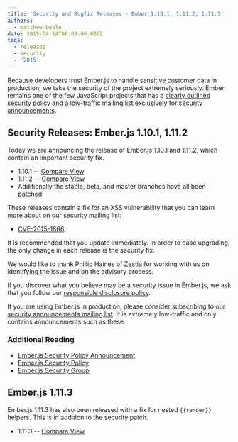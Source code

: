 ```yaml
---
title: 'Security and Bugfix Releases - Ember 1.10.1, 1.11.2, 1.11.3'
authors:
  - matthew-beale
date: 2015-04-14T00:00:00.000Z
tags:
  - releases
  - security
  - '2015'
---
```


<!-- alex ignore clearly -->
Because developers trust Ember.js to handle sensitive customer data in
production, we take the security of the project extremely seriously. Ember
remains one of the few JavaScript projects that has a [clearly
outlined security policy](/security/) and a
[low-traffic mailing list exclusively for security
announcements](https://groups.google.com/forum/#!forum/ember-security).

## Security Releases: Ember.js 1.10.1, 1.11.2

Today we are announcing the release of Ember.js 1.10.1 and 1.11.2, which
contain an important security fix.

* 1.10.1 -- [Compare View](https://github.com/emberjs/ember.js/compare/v1.10.0...v1.10.1)
* 1.11.2 -- [Compare View](https://github.com/emberjs/ember.js/compare/v1.11.1...v1.11.2)
* Additionally the stable, beta, and master branches have all been patched

These releases contain a fix for an XSS vulnerability that
you can learn more about on our security mailing list:

* [CVE-2015-1866](https://groups.google.com/forum/#!topic/ember-security/nbntfs2EbRU)

It is recommended that you update immediately. In order to ease
upgrading, the only change in each release is the security fix.

We would like to thank Phillip Haines of [Zestia](http://zestia.com/)
for working with us on identifying the issue and on the advisory process.

If you discover what you believe may be a security issue in Ember.js, we
ask that you follow our [responsible disclosure
policy](/security/).

If you are using Ember.js in production, please consider subscribing to
our [security announcements mailing
list](https://groups.google.com/forum/#!forum/ember-security).  It is
extremely low-traffic and only contains announcements such as these.

### Additional Reading

* [Ember.js Security Policy Announcement](/blog/2013/04/05/announcing-the-ember-security-policy.html)
* [Ember.js Security Policy](/security/)
* [Ember.js Security Group](https://groups.google.com/forum/#!forum/ember-security)

## Ember.js 1.11.3

Ember.js 1.11.3 has also been released with a fix for nested `{{render}}` helpers. This is
in addition to the security patch.

* 1.11.3 -- [Compare View](https://github.com/emberjs/ember.js/compare/v1.11.2...v1.11.3)
